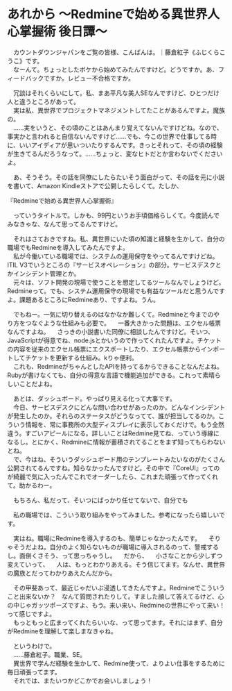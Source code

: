 # あれから 〜Redmineで始める異世界人心掌握術 後日譚〜

　カウントダウンジャパンをご覧の皆様、こんばんは。｜藤倉紅子《ふじくらこうこ》です。  
　なーんて。ちょっとしたボケから始めてみたんですけど。どうですか。あ、フィードバックですか。レビュー不合格ですか。  

　冗談はそれくらいにして。私、まあ平凡な美人SEなんですけど、ひとつだけ人と違うところがあって。  
　実は私、異世界でプロジェクトマネジメントしてたことがあるんですよ。魔族の。  
　……実をいうと、その頃のことはあんまり覚えてないんですけどね。なので、事実かと言われると自信ないんですけど……でも、今この世界で仕事してる時に、いいアイディアが思いついたりするんです。きっとそれって、その頃の経験が生きてるんだろうなって。……ちょっと、変なヒトだとか言わないでくださいよ。

　あ、そうそう。その話を同僚にしたらたいそう面白がって、その話を元に小説を書いて、Amazon Kindleストアで公開したらしくて。たしか、

『Redmineで始める異世界人心掌握術』

　っていうタイトルで。しかも、99円というお手頃価格らしくて。今度読んでみなきゃな、なんて思ってるんですけど。

　それはさておきですね。私、異世界にいた頃の知識と経験を生かして、自分の職場でもRedmineを導入してみたんですよ。  
　私が今働いている職場では、システムの運用保守をやってるんですけどね。ITIL V3でいうところの『サービスオペレーション』の部分。サービスデスクとかインシデント管理とか。  
　元々は、ソフト開発の現場で使うことを想定してるツールなんでしょうけど。Redmineって。でも、システム運用保守の現場でも有益なツールだと思うんですよ。課題あるところにRedmineあり、ですよね。うん。

　でもねー。一気に切り替えるのはなかなか難しくて。Redmineと今までのやり方をつなぐような仕組みも必要で。
　一番大きかった問題は、エクセル帳票なんですよね。
　さっきの小説書いた同僚に相談したんですけど。そいつ、JavaScriptが得意でね、node.jsとかいうので作ってくれたんですよ。チケットの内容を従来のエクセル帳票にエクスポートしたり、エクセル帳票からインポートしてチケットを更新する仕組み。kりゃ便利。  
　これも、RedmineがちゃんとしたAPIを持ってるからできることなんだよね。Rubyが書けなくても、自分の得意な言語で機能追加ができる。これって素晴らしいことだよね。

　あとは、ダッシュボード。やっぱり見える化って大事です。  
　今日、サービスデスクにどんな問い合わせがあったのか。どんなインシデントが発生したのか。それらのステータスがどうなってて、誰が担当してるのか。こういう情報を、常に事務所の大型ディスプレイに表示しておくだけで。もう全然違う。すごいアピールになる。詳しいことはRedmine見てね、っていう導線になるし。とにかく、Redmineに情報が蓄積されてることをまず知ってもらわないとね。  
　で、今はね、そういうダッシュボード用のテンプレートみたいなのがたくさん公開されてるんですね。知らなかったんですけど。その中で『CoreUI』ってのが綺麗で気に入ったんでこれでオーダーしたら、これまた頑張って作ってくれて。助かるわー。

　もちろん、私だって、そいつにばっかり任せてないで、自分でも

　私の職場では、こういう取り組みをやってみました。参考になったら嬉しいです。

　実はね。職場にRedmineを導入するのも、簡単じゃなかったんです。
　そりゃそうだよね。自分のよく知らないものが職場に導入されるのって、警戒するし。面倒くさそう、って思っちゃうし。
　だから、
　小さなことから少しずつ変えていって、
　人は、もっとわかりあえる。そう信じてます。なんせ、異世界の魔族とだってわかりあえたんだから。

　その甲斐あって、最近じゃだいぶ浸透してきたんですよ。Redmineでこういうこと出来ないか？　なんて質問されたりして。すました顔して答えてるけど、心の中じゃガッツポーズですよ、もう。来い来い、Redmineの世界にやって来い！　って感じですよ。  
　もっともっと広まってくれたらいいな、って思ってます。それにはまず、自分がRedmineを理解して楽しまなきゃね。

　というわけで。  
　……藤倉紅子。職業、SE。  
　異世界で学んだ経験を生かして、Redmine使って、よりよい仕事をするために毎日頑張ってます。  
　それでは、またいつかどこかでお会いしましょう！　